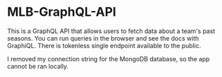 # MLB-GraphQL-API
This is a GraphQL API that allows users to fetch data about a team's past seasons.
You can run queries in the browser and see the docs with GraphiQL. There is tokenless single endpoint 
available to the public.

I removed my connection string for the MongoDB database, so the app cannot be ran locally.
